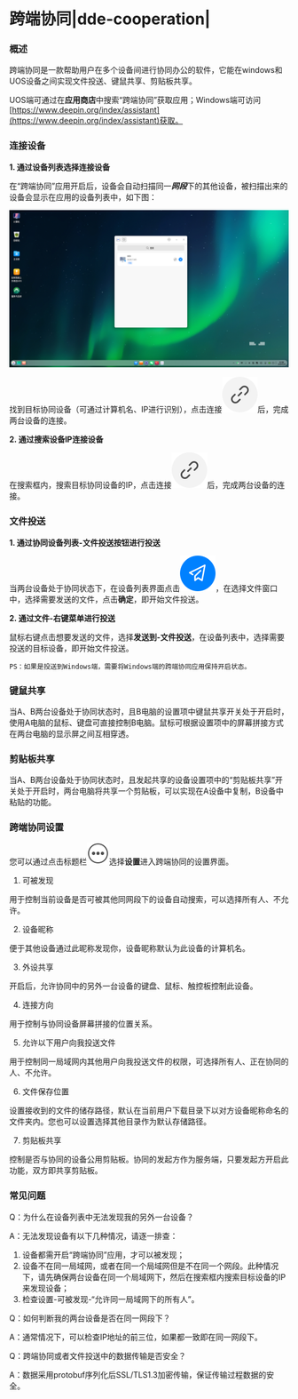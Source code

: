 # 跨端协同|dde-cooperation|

### 概述

跨端协同是一款帮助用户在多个设备间进行协同办公的软件，它能在windows和UOS设备之间实现文件投送、键鼠共享、剪贴板共享。

UOS端可通过在**应用商店**中搜索“跨端协同”获取应用；Windows端可访问[https://www.deepin.org/index/assistant](https://www.deepin.org/index/assistant)获取。

### 连接设备

**1. 通过设备列表选择连接设备**

在“跨端协同”应用开启后，设备会自动扫描同一***网段***下的其他设备，被扫描出来的设备会显示在应用的设备列表中，如下图：

![listofdevices](./fig/listofdevices.png)

找到目标协同设备（可通过计算机名、IP进行识别），点击连接![dde-cooperation](../common/connect.svg)后，完成两台设备的连接。

**2. 通过搜索设备IP连接设备**

在搜索框内，搜索目标协同设备的IP，点击连接![dde-cooperation](../common/connect.svg)后，完成两台设备的连接。

### 文件投送

**1. 通过协同设备列表-文件投送按钮进行投送**

当两台设备处于协同状态下，在设备列表界面点击![dde-cooperation](../common/send.svg)，在选择文件窗口中，选择需要发送的文件，点击**确定**，即开始文件投送。

**2. 通过文件-右键菜单进行投送**

鼠标右键点击想要发送的文件，选择**发送到-文件投送**，在设备列表中，选择需要投送的目标设备，即开始文件投送。

```
PS：如果是投送到Windows端，需要将Windows端的跨端协同应用保持开启状态。
```

### 键鼠共享

当A、B两台设备处于协同状态时，且B电脑的设置项中键鼠共享开关处于开启时，使用A电脑的鼠标、键盘可直接控制B电脑。鼠标可根据设置项中的屏幕拼接方式在两台电脑的显示屏之间互相穿透。

### 剪贴板共享

当A、B两台设备处于协同状态时，且发起共享的设备设置项中的“剪贴板共享”开关处于开启时，两台电脑将共享一个剪贴板，可以实现在A设备中复制，B设备中粘贴的功能。

### 跨端协同设置

您可以通过点击标题栏![dde-cooperation](../common/menu.svg)选择**设置**进入跨端协同的设置界面。

1. 可被发现

用于控制当前设备是否可被其他同网段下的设备自动搜索，可以选择所有人、不允许。

2. 设备昵称

便于其他设备通过此昵称发现你，设备昵称默认为此设备的计算机名。

3. 外设共享

开启后，允许协同中的另外一台设备的键盘、鼠标、触控板控制此设备。

4. 连接方向

用于控制与协同设备屏幕拼接的位置关系。

5. 允许以下用户向我投送文件

用于控制同一局域网内其他用户向我投送文件的权限，可选择所有人、正在协同的人、不允许。

6. 文件保存位置

设置接收到的文件的储存路径，默认在当前用户下载目录下以对方设备昵称命名的文件夹内。您也可以设置选择其他目录作为默认存储路径。

7. 剪贴板共享

控制是否与协同的设备公用剪贴板。协同的发起方作为服务端，只要发起方开启此功能，双方即共享剪贴板。

### 常见问题

Q：为什么在设备列表中无法发现我的另外一台设备？

A：无法发现设备有以下几种情况，请逐一排查：

1. 设备都需开启“跨端协同”应用，才可以被发现；
2. 设备不在同一局域网，或者在同一个局域网但是不在同一个网段。此种情况下，请先确保两台设备在同一个局域网下，然后在搜索框内搜索目标设备的IP来发现设备；
3. 检查设置-可被发现-“允许同一局域网下的所有人”。

Q：如何判断我的两台设备是否在同一网段下？

A：通常情况下，可以检查IP地址的前三位，如果都一致即在同一网段下。

Q：跨端协同或者文件投送中的数据传输是否安全？

A：数据采用protobuf序列化后SSL/TLS1.3加密传输，保证传输过程数据的安全。















